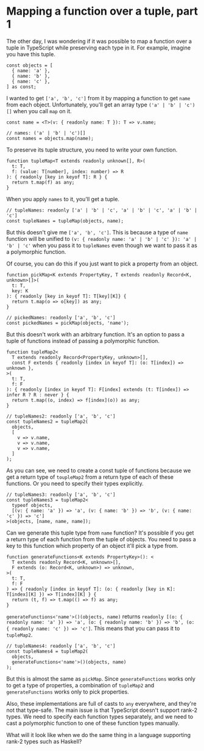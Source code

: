 # Mapping a function over a tuple, part 1

The other day, I was wondering if it was possible to map a function over a tuple in TypeScript while preserving each type in it. For example, imagine you have this tuple.

```
const objects = [
  { name: 'a' },
  { name: 'b' },
  { name: 'c' },
] as const;
```

I wanted to get `['a', 'b', 'c']` from it by mapping a function to get `name` from each object. Unfortunately, you'll get an array type `('a' | 'b' | 'c')[]` when you call `map` on it.

```
const name = <T>(v: { readonly name: T }): T => v.name;

// names: ('a' | 'b' | 'c')[]
const names = objects.map(name);
```

To preserve its tuple structure, you need to write your own function.

```
function tupleMap<T extends readonly unknown[], R>(
  t: T,
  f: (value: T[number], index: number) => R
): { readonly [key in keyof T]: R } {
  return t.map(f) as any;
}
```

When you apply `names` to it, you'll get a tuple.

```
// tupleNames: readonly ['a' | 'b' | 'c', 'a' | 'b' | 'c', 'a' | 'b' | 'c']
const tupleNames = tupleMap(objects, name);
```

But this doesn't give me `['a', 'b', 'c']`. This is because a type of `name` function will be unified to `(v: { readonly name: 'a' | 'b' | 'c' }): 'a' | 'b' | 'c'` when you pass it to `tupleNames` even though we want to pass it as a polymorphic function.

Of course, you can do this if you just want to pick a property from an object.

```
function pickMap<K extends PropertyKey, T extends readonly Record<K, unknown>[]>(
  t: T,
  key: K
): { readonly [key in keyof T]: T[key][K]} {
  return t.map(o => o[key]) as any;
}

// pickedNames: readonly ['a', 'b', 'c']
const pickedNames = pickMap(objects, 'name');
```

But this doesn't work with an arbitrary function. It's an option to pass a tuple of functions instead of passing a polymorphic function.

```
function tupleMap2<
  T extends readonly Record<PropertyKey, unknown>[],
  const F extends { readonly [index in keyof T]: (o: T[index]) => unknown },
>(
  t: T,
  f: F
): { readonly [index in keyof T]: F[index] extends (t: T[index]) => infer R ? R : never } {
  return t.map((o, index) => f[index](o)) as any;
}

// tupleNames2: readonly ['a', 'b', 'c']
const tupleNames2 = tupleMap2(
  objects,
  [
    v => v.name,
    v => v.name,
    v => v.name,
  ]
);
```

As you can see, we need to create a const tuple of functions because we get a return type of `toupleMap2` from a return type of each of these functions. Or you need to specify their types explicitly.

```
// tupleNames3: readonly ['a', 'b', 'c']
const tupleNames3 = tupleMap2<
  typeof objects,
  [(v: { name: 'a' }) => 'a', (v: { name: 'b' }) => 'b', (v: { name: 'c' }) => 'c']
>(objects, [name, name, name]);
```

Can we generate this tuple type from `name` function? It's possible if you get a return type of each function from the tuple of objects. You need to pass a key to this function which property of an object it'll pick a type from.

```
function generateFunctions<K extends PropertyKey>(): <
  T extends readonly Record<K, unknown>[],
  F extends (o: Record<K, unknown>) => unknown,
>(
  t: T,
  f: F
) => { readonly [index in keyof T]: (o: { readonly [key in K]: T[index][K] }) => T[index][K] } {
  return (t, f) => t.map(() => f) as any;
}
```

`generateFunctions<'name'>()(objects, name)` returns `readonly [(o: { readonly name: 'a' }) => 'a', (o: { readonly name: 'b' }) => 'b', (o: { readonly name: 'c' }) => 'c']`. This means that you can pass it to `tupleMap2`.

```
// tupleNames4: readonly ['a', 'b', 'c']
const tupleNames4 = tupleMap2(
  objects,
  generateFunctions<'name'>()(objects, name)
);
```

But this is almost the same as `pickMap`. Since `generateFunctions` works only to get a type of properties, a combination of `tupleMap2` and `generateFunctions` works only to pick properties.

Also, these implementations are full of casts to `any` everywhere, and they're not that type-safe. The main issue is that TypeScript doesn't support rank-2 types. We need to specify each function types separately, and we need to cast a polymorphic function to one of these function types manually.

What will it look like when we do the same thing in a language supporting rank-2 types such as Haskell?
